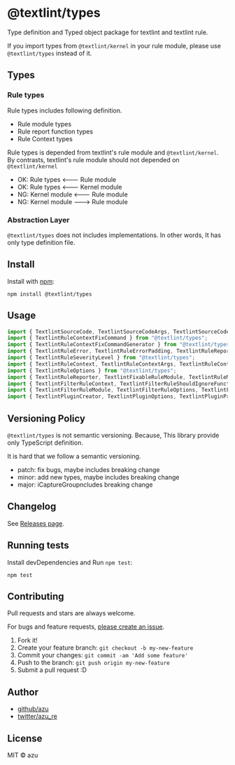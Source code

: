 # @textlint/types

Type definition and Typed object package for textlint and textlint rule.

If you import types from `@textlint/kernel` in your rule module, please use `@textlint/types` instead of it.

## Types

### Rule types

Rule types includes following definition.

- Rule module types
- Rule report function types
- Rule Context types

Rule types is depended from textlint's rule module and `@textlint/kernel`.
By contrasts, textlint's rule module should not depended on `@textlint/kernel`

- OK: Rule types <--- Rule module
- OK: Rule types <--- Kernel module
- NG: Kernel module <--- Rule module
- NG: Kernel module ---> Rule module

### Abstraction Layer

`@textlint/types` does not includes implementations.
In other words, It has only type definition file.

## Install

Install with [npm](https://www.npmjs.com/):

    npm install @textlint/types

## Usage

```ts
import { TextlintSourceCode, TextlintSourceCodeArgs, TextlintSourceCodeLocation, TextlintSourceCodePosition, TextlintSourceCodeRange } from "@textlint/types";
import { TextlintRuleContextFixCommand } from "@textlint/types";
import { TextlintRuleContextFixCommandGenerator } from "@textlint/types";
import { TextlintRuleError, TextlintRuleErrorPadding, TextlintRuleReportedObject } from "@textlint/types";
import { TextlintRuleSeverityLevel } from "@textlint/types";
import { TextlintRuleContext, TextlintRuleContextArgs, TextlintRuleContextReportFunction, TextlintRuleContextReportFunctionArgs } from "@textlint/types";
import { TextlintRuleOptions } from "@textlint/types";
import { TextlintRuleReporter, TextlintFixableRuleModule, TextlintRuleModule, TextlintRuleReportHandler } from "@textlint/types";
import { TextlintFilterRuleContext, TextlintFilterRuleShouldIgnoreFunction, TextlintFilterRuleShouldIgnoreFunctionArgs } from "@textlint/types";
import { TextlintFilterRuleModule, TextlintFilterRuleOptions, TextlintFilterRuleReporter, TextlintFilterRuleReportHandler } from "@textlint/types";
import { TextlintPluginCreator, TextlintPluginOptions, TextlintPluginProcessor, TextlintPluginProcessorConstructor } from "@textlint/types";

```

## Versioning Policy

`@textlint/types` is not semantic versioning.
Because, This library provide only TypeScript definition.

It is hard that we follow a semantic versioning.

- patch: fix bugs, maybe includes breaking change
- minor: add new types,  maybe includes breaking change
- major: iCaptureGroupncludes breaking change

## Changelog

See [Releases page](https://github.com/textlint/textlint/releases).

## Running tests

Install devDependencies and Run `npm test`:

    npm test

## Contributing

Pull requests and stars are always welcome.

For bugs and feature requests, [please create an issue](https://github.com/textlint/textlint/issues).

1. Fork it!
2. Create your feature branch: `git checkout -b my-new-feature`
3. Commit your changes: `git commit -am 'Add some feature'`
4. Push to the branch: `git push origin my-new-feature`
5. Submit a pull request :D

## Author

- [github/azu](https://github.com/azu)
- [twitter/azu_re](https://twitter.com/azu_re)

## License

MIT © azu
